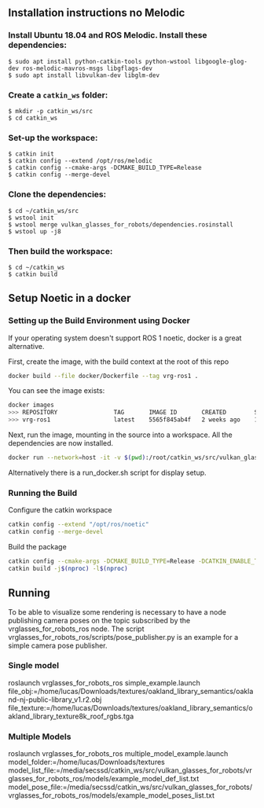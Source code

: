 
## Installation instructions no Melodic
### Install Ubuntu 18.04 and ROS Melodic. Install these dependencies:
```
$ sudo apt install python-catkin-tools python-wstool libgoogle-glog-dev ros-melodic-mavros-msgs libgflags-dev
$ sudo apt install libvulkan-dev libglm-dev
``` 

### Create a `catkin_ws` folder:
```
$ mkdir -p catkin_ws/src
$ cd catkin_ws
```

### Set-up the workspace:
```
$ catkin init
$ catkin config --extend /opt/ros/melodic
$ catkin config --cmake-args -DCMAKE_BUILD_TYPE=Release
$ catkin config --merge-devel
```

### Clone the dependencies:
```
$ cd ~/catkin_ws/src
$ wstool init
$ wstool merge vulkan_glasses_for_robots/dependencies.rosinstall
$ wstool up -j8
```  

### Then build the workspace:
```
$ cd ~/catkin_ws
$ catkin build
```  



## Setup Noetic in a docker

### Setting up the Build Environment using Docker

If your operating system doesn't support ROS 1 noetic, docker is a great alternative. 

First, create the image, with the build context at the root of this repo

```Bash
docker build --file docker/Dockerfile --tag vrg-ros1 .
```

You can see the image exists:
```Bash
docker images
>>> REPOSITORY                TAG       IMAGE ID       CREATED        SIZE
>>> vrg-ros1                  latest    5565f845ab4f   2 weeks ago    1.1MB
```

Next, run the image, mounting in the source into a workspace. All the dependencies are now installed.
```Bash
docker run --network=host -it -v $(pwd):/root/catkin_ws/src/vulkan_glasses_for_robots -w /root/catkin_ws vrg-ros1 bash
```
Alternatively there is a run_docker.sh script for display setup.

### Running the Build

Configure the catkin workspace
```Bash
catkin config --extend "/opt/ros/noetic"
catkin config --merge-devel
```

Build the package
```Bash
catkin config --cmake-args -DCMAKE_BUILD_TYPE=Release -DCATKIN_ENABLE_TESTING=False
catkin build -j$(nproc) -l$(nproc) 
```



## Running
To be able to visualize some rendering is necessary to have a node publishing camera poses on the topic subscribed by the vrglasses_for_robots_ros node. The script vrglasses_for_robots_ros/scripts/pose_publisher.py is an example for a simple camera pose publisher.

### Single model
roslaunch vrglasses_for_robots_ros simple_example.launch file_obj:=/home/lucas/Downloads/textures/oakland_library_semantics/oakland-nj-public-library_v1.r2.obj file_texture:=/home/lucas/Downloads/textures/oakland_library_semantics/oakland_library_texture8k_roof_rgbs.tga

### Multiple Models
roslaunch vrglasses_for_robots_ros multiple_model_example.launch model_folder:=/home/lucas/Downloads/textures model_list_file:=/media/secssd/catkin_ws/src/vulkan_glasses_for_robots/vrglasses_for_robots_ros/models/example_model_def_list.txt  model_pose_file:=/media/secssd/catkin_ws/src/vulkan_glasses_for_robots/vrglasses_for_robots_ros/models/example_model_poses_list.txt


